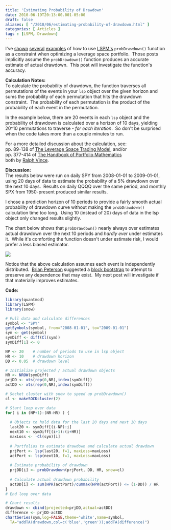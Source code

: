 ```yaml
---
title: 'Estimating Probability of Drawdown'
date: 2010-06-19T20:13:00.001-05:00
draft: false
aliases: [ "/2010/06/estimating-probability-of-drawdown.html" ]
categories: [ Articles ]
tags : [LSPM, Drawdown]
---
```


I've [shown](http://blog.fosstrading.com/2010/01/lspm-examples.html) [several](http://blog.fosstrading.com/2010/01/lspm-with-snow.html) [examples](http://blog.fosstrading.com/2010/04/maximum-probability-of-profit.html) of how to use [LSPM's](http://r-forge.r-project.org/projects/lspm) `probDrawdown()` function as a constraint when optimizing a leverage space portfolio.  Those posts implicitly assume the `probDrawdown()` function produces an accurate estimate of actual drawdown.  This post will investigate the function's accuracy.  
  
**Calculation Notes:**  
To calculate the probability of drawdown, the function traverses all permutations of the events in your `lsp` object over the given horizon and sums the probability of each permutation that hits the drawdown constraint.  The probability of each permutation is the product of the probability of each event in the permutation.  
  
In the example below, there are 20 events in each `lsp` object and the probability of drawdown is calculated over a horizon of 10 days, yielding 20^10 permutations to traverse - _for_ _each iteration_.  So don't be surprised when the code takes more than a couple minutes to run.  
  
For a more detailed discussion about the calculation, see:  
pp. 89-138 of [The Leverage Space Trading Model](http://www.amazon.com/gp/product/0470455950?ie=UTF8&tag=fosstrading-20&linkCode=as2&camp=1789&creative=9325&creativeASIN=0470455950), and/or  
pp. 377-414 of [The Handbook of Portfolio Mathematics](http://www.amazon.com/gp/product/0471757683?ie=UTF8&tag=fosstrading-20&linkCode=as2&camp=1789&creative=390957&creativeASIN=0471757683)  
both by [Ralph Vince](http://www.ralphvince.com/).  
  
**Discussion:**  
The results below were run on daily SPY from 2008-01-01 to 2009-01-01, using 20 days of data to estimate the probability of a 5% drawdown over the next 10 days.  Results on daily QQQQ over the same period, and monthly SPX from 1950-present produced similar results.  
  
I chose a prediction horizon of 10 periods to provide a fairly smooth actual probability of drawdown curve without making the `probDrawdown()` calculation time too long.  Using 10 (instead of 20) days of data in the lsp object only changed results slightly.  
  
The chart below shows that `probDrawdown()` nearly always over estimates actual drawdown over the next 10 periods and _hardly ever_ under estimates it.  While it's comforting the function doesn't under estimate risk, I would prefer a less biased estimator.  

  

![](/post-images/20100619_probDrawdown.png)

  
Notice that the above calculation assumes each event is independently distributed.  [Brian Peterson](http://braverock.com/brian/) suggested a [block bootstrap](http://en.wikipedia.org/wiki/Bootstrapping_%28statistics%29#Moving_block_bootstrap) to attempt to preserve any dependence that may exist.  My next post will investigate if that materially improves estimates.  
  
**Code:**  

```r
library(quantmod)
library(LSPM)
library(snow)

# Pull data and calculate differences
symbol <- "SPY"
getSymbols(symbol, from="2008-01-01", to="2009-01-01")
sym <- get(symbol)
symDiff <- diff(Cl(sym))
symDiff[1] <- 0

NP <- 20    # number of periods to use in lsp object
HR <- 10    # drawdown horizon
DD <- 0.05  # drawdown level

# Initialize projected / actual drawdown objects
NR <- NROW(symDiff)
prjDD <- xts(rep(0,NR),index(symDiff))
actDD <- xts(rep(0,NR),index(symDiff))

# Socket cluster with snow to speed up probDrawdown()
cl <- makeSOCKcluster(2)

# Start loop over data
for( i in (NP+1):(NR-HR) ) {
  
  # Objects to hold data for the last 20 days and next 10 days
  last20 <- symDiff[(i-NP):i]
  next10 <- symDiff[(i+1):(i+HR)]
  maxLoss <- -Cl(sym)[i]
  
  # Portfolios to estimate drawdown and calculate actual drawdown
  prjPort <- lsp(last20, f=1, maxLoss=maxLoss)
  actPort <- lsp(next10, f=1, maxLoss=maxLoss)
  
  # Estimate probability of drawdown
  prjDD[i] <- probDrawdown(prjPort, DD, HR, snow=cl)
  
  # Calculate actual drawdown probability
  actDD[i] <- sum(HPR(actPort)/cummax(HPR(actPort)) <= (1-DD)) / HR
}
# End loop over data

# Chart results
drawdown <- cbind(projected=prjDD,actual=actDD)
difference <- prjDD-actDD
chartSeries(sym,log=FALSE,theme='white',name=symbol,
  TA="addTA(drawdown,col=c('blue','green'));addTA(difference)")
```
